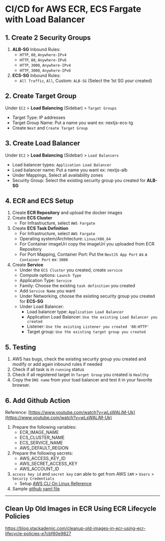 # CI/CD for AWS ECR, ECS Fargate with Load Balancer 

## 1. Create 2 Security Groups
1. **ALB-SG** Inbound Rules: 
   - `HTTP`, `80`, `Anywhere-IPv4` 
   - `HTTP`, `80`, `Anywhere-IPv6`
   - `HTTP`, `3000`, `Anywhere-IPv4`
   - `HTTP`, `3000`, `Anywhere-IPv6`
2. **ECS-SG** Inbound Rules: 
   - `All Traffic`, `All`, Custom: `ALB-SG` (Select the 1st SG your created)

## 2. Create Target Group
Under `EC2` > **Load Balancing** (Sidebar) > `Target Groups`
- Target Type: IP addresses
- Target Group Name: Put a name you want ex: nextjs-ecs-tg
- Create `Next` and `Create Target Group`


## 3. Create Load Balancer
Under `EC2` > **Load Balancing** (Sidebar) > `Load Balancers`
- Load balancer types: `Application Load Balancer`
- Load balancer name: Put a name you want ex: nextjs-alb
- Under Mappings, Select all availability zones
- Security Group: Select the existing security group you created for **ALB-SG** 

## 4. ECR and ECS Setup
1. Create **ECR Repository** and upload the docker images
2. Create **ECS Cluster**
   - For Infrastructure, select `AWS Fargate`
3. Create **ECS Task Definition** 
   - For Infrastructure, select `AWS Fargate`
   - Operating system/Architecture: `Linux/X86_64`
   - For Container imageUri copy the imageUri you uploaded from ECR Repository
   - For Port Mapping, Container Port: Put the `NextJS App Port` as a `Container Port` ex: `3000`
4. Create **Service**
   - Under the `ECS Cluster` you created, create `service`
   - Compute options: `Launch Type`
   - Application Type: `Service`
   - Family: Choose the existing `task definition` you created
   - Add `Service Name` you want
   - Under Networking, choose the existing security group you created for **ECS-SG**
   - Under Load Balancer:
      - Load balancer type: `Application Load Balancer`
      - Application Load Balancer: `Use the existing Load Balancer you created`
      - Listener: `Use the existing Listener you created '80:HTTP'`
      - Target group: `Use the existing target group you created `

## 5. Testing
1. AWS has bugs, check the existing security group you created and modify or add again inbound rules if needed
2. Check if all task is in `running` status
3. Check if all registered target in `Target Group` you created is `Healthy`
4. Copy the `DNS name` from your load balancer and test it in your favorite browser.



## 6. Add Github Action
Reference: [https://www.youtube.com/watch?v=wLsWALjM-Uk](https://www.youtube.com/watch?v=wLsWALjM-Uk)
1. Prepare the following variables:
   - ECR_IMAGE_NAME
   - ECS_CLUSTER_NAME
   - ECS_SERVICE_NAME
   - AWS_DEFAULT_REGION
2. Prepare the following secrets:
   - AWS_ACCESS_KEY_ID 
   - AWS_SECRET_ACCESS_KEY
   - AWS_ACCOUNT_ID 
3. `access key id` and `secret key` can able to get from AWS `IAM` > `Users` > `Securiy Credentials`
   - Setup [AWS CLI On Linux Reference](https://www.youtube.com/watch?v=1OqMQPx8Jno)
4. Sample [github yaml file](./.github/workflows/deploy-to-ecs.yaml)

---
## Clean Up Old Images in ECR Using ECR Lifecycle Policies
https://blog.stackademic.com/cleanup-old-images-in-ecr-using-ecr-lifecycle-policies-e7cbf60e9827
